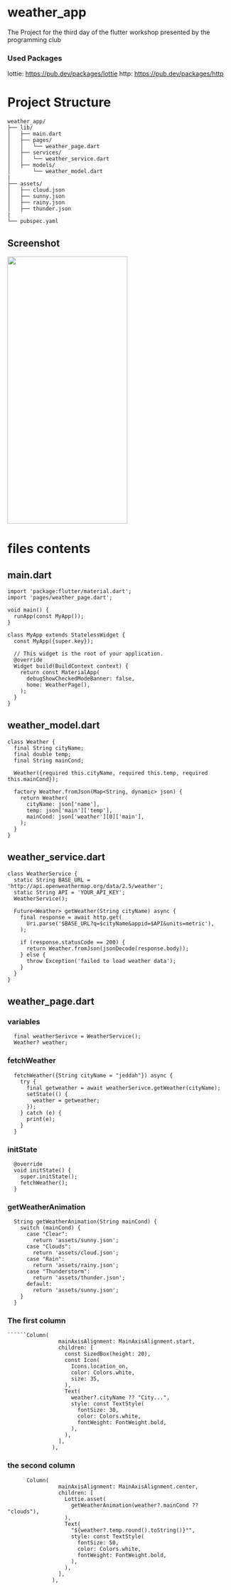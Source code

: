 # weather_app

The Project for the third day of the flutter workshop presented by the programming club

### Used Packages
lottie: https://pub.dev/packages/lottie
http: https://pub.dev/packages/http

# Project Structure
```
weather_app/
├── lib/
│   ├── main.dart
│   ├── pages/
│   │   └── weather_page.dart
│   ├── services/
│   │   └── weather_service.dart
│   ├── models/
│       └── weather_model.dart
|
├── assets/
│   ├── cloud.json
│   ├── sunny.json
│   ├── rainy.json
│   ├── thunder.json
|
└── pubspec.yaml
```
## Screenshot
<img src="assets/screenshot.png" width="270" height="600">

# files contents
## main.dart
```
import 'package:flutter/material.dart';
import 'pages/weather_page.dart';

void main() {
  runApp(const MyApp());
}

class MyApp extends StatelessWidget {
  const MyApp({super.key});

  // This widget is the root of your application.
  @override
  Widget build(BuildContext context) {
    return const MaterialApp(
      debugShowCheckedModeBanner: false,
      home: WeatherPage(),
    );
  }
}
```
## weather_model.dart
```
class Weather {
  final String cityName;
  final double temp;
  final String mainCond;

  Weather({required this.cityName, required this.temp, required this.mainCond});

  factory Weather.fromJson(Map<String, dynamic> json) {
    return Weather(
      cityName: json['name'],
      temp: json['main']['temp'],
      mainCond: json['weather'][0]['main'],
    );
  }
}
```
## weather_service.dart
```
class WeatherService {
  static String BASE_URL = 'http://api.openweathermap.org/data/2.5/weather';
  static String API = 'YOUR_API_KEY';
  WeatherService();

  Future<Weather> getWeather(String cityName) async {
    final response = await http.get(
      Uri.parse('$BASE_URL?q=$cityName&appid=$API&units=metric'),
    );

    if (response.statusCode == 200) {
      return Weather.fromJson(jsonDecode(response.body));
    } else {
      throw Exception('failed to load weather data');
    }
  }
}
```
## weather_page.dart
### variables
```
  final weatherSerivce = WeatherService();
  Weather? weather;
```
### fetchWeather
```
  fetchWeather({String cityName = "jeddah"}) async {
    try {
      final getweather = await weatherSerivce.getWeather(cityName);
      setState(() {
        weather = getweather;
      });
    } catch (e) {
      print(e);
    }
  }
```
### initState
```
  @override
  void initState() {
    super.initState();
    fetchWeather();
  }
```
### getWeatherAnimation
```
  String getWeatherAnimation(String mainCond) {
    switch (mainCond) {
      case "Clear":
        return 'assets/sunny.json';
      case "Clouds":
        return 'assets/cloud.json';
      case "Rain":
        return 'assets/rainy.json';
      case "Thunderstorm":
        return 'assets/thunder.json';
      default:
        return 'assets/sunny.json';
    }
  }
```
### The first column
```
``````Column(
                mainAxisAlignment: MainAxisAlignment.start,
                children: [
                  const SizedBox(height: 20),
                  const Icon(
                    Icons.location_on,
                    color: Colors.white,
                    size: 35,
                  ),
                  Text(
                    weather?.cityName ?? "City...",
                    style: const TextStyle(
                      fontSize: 30,
                      color: Colors.white,
                      fontWeight: FontWeight.bold,
                    ),
                  ),
                ],
              ),
```
### the second column
```
      Column(
                mainAxisAlignment: MainAxisAlignment.center,
                children: [
                  Lottie.asset(
                    getWeatherAnimation(weather?.mainCond ?? "clouds"),
                  ),
                  Text(
                    "${weather?.temp.round().toString()}°",
                    style: const TextStyle(
                      fontSize: 50,
                      color: Colors.white,
                      fontWeight: FontWeight.bold,
                    ),
                  ),
                ],
              ),
```







